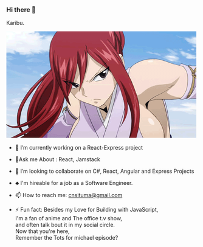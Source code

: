 ### Hi there 👋
Karibu. 

![claragithub](https://github.com/CSituma/CSituma/blob/main/tumblr_nt02rdAnUC1uu7byeo1_500.gif)


- 🔭 I’m currently working on a React-Express project

- 🌱Ask me About : React, Jamstack

- 👯 I’m looking to collaborate on C#, React, Angular  and Express Projects

- ♣️ I'm hireable for a job as a Software Engineer.

- 📫 How to reach me: cnsituma@gmail.com

- ⚡ Fun fact: Besides my Love for Building with JavaScript,<br>
     I'm a fan of anime and The office t.v show, <br>
    and often talk bout it in my social circle.
    <br>
    Now that you're here,
    <br>
     Remember the Tots for michael episode? 
     
